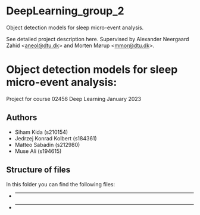# DeepLearning_group_2
Object detection models for sleep micro-event analysis.

See detailed project description here.
Supervised by Alexander Neergaard Zahid &lt;aneol@dtu.dk> and Morten Mørup &lt;mmor@dtu.dk>.

# Object detection models for sleep micro-event analysis:

Project for course 02456 Deep Learning
January 2023

## Authors

 - Siham Kida (s210154)
 - Jedrzej Konrad Kolbert (s184361)
 - Matteo Sabadin (s212980)
 - Muse Ali (s194615)

## Structure of files

In this folder you can find the following files:
 - ****
 - ****
